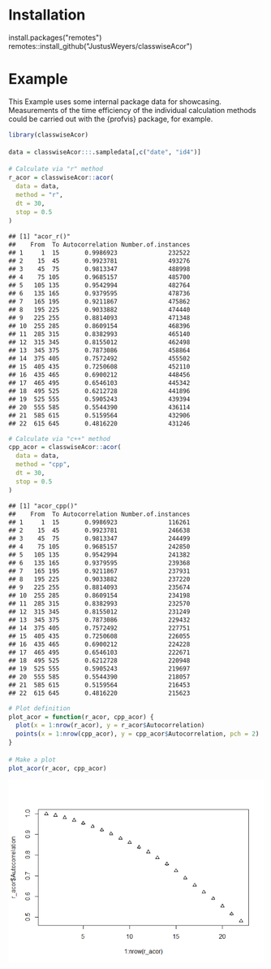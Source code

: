 # Installation

install.packages("remotes")
remotes::install_github("JustusWeyers/classwiseAcor")

# Example
This Example uses some internal package data for showcasing.
Measurements of the time efficiency of the individual calculation methods could be carried out with the {profvis} package, for example.

``` r
library(classwiseAcor)

data = classwiseAcor:::.sampledata[,c("date", "id4")]

# Calculate via "r" method
r_acor = classwiseAcor::acor(
  data = data, 
  method = "r",
  dt = 30, 
  stop = 0.5
)
```

    ## [1] "acor_r()"
    ##    From  To Autocorrelation Number.of.instances
    ## 1     1  15       0.9986923              232522
    ## 2    15  45       0.9923781              493276
    ## 3    45  75       0.9813347              488998
    ## 4    75 105       0.9685157              485700
    ## 5   105 135       0.9542994              482764
    ## 6   135 165       0.9379595              478736
    ## 7   165 195       0.9211867              475862
    ## 8   195 225       0.9033882              474440
    ## 9   225 255       0.8814093              471348
    ## 10  255 285       0.8609154              468396
    ## 11  285 315       0.8382993              465140
    ## 12  315 345       0.8155012              462498
    ## 13  345 375       0.7873086              458864
    ## 14  375 405       0.7572492              455502
    ## 15  405 435       0.7250608              452110
    ## 16  435 465       0.6900212              448456
    ## 17  465 495       0.6546103              445342
    ## 18  495 525       0.6212728              441896
    ## 19  525 555       0.5905243              439394
    ## 20  555 585       0.5544390              436114
    ## 21  585 615       0.5159564              432906
    ## 22  615 645       0.4816220              431246

``` r
# Calculate via "c++" method
cpp_acor = classwiseAcor::acor(
  data = data, 
  method = "cpp",
  dt = 30, 
  stop = 0.5
)
```

    ## [1] "acor_cpp()"
    ##    From  To Autocorrelation Number.of.instances
    ## 1     1  15       0.9986923              116261
    ## 2    15  45       0.9923781              246638
    ## 3    45  75       0.9813347              244499
    ## 4    75 105       0.9685157              242850
    ## 5   105 135       0.9542994              241382
    ## 6   135 165       0.9379595              239368
    ## 7   165 195       0.9211867              237931
    ## 8   195 225       0.9033882              237220
    ## 9   225 255       0.8814093              235674
    ## 10  255 285       0.8609154              234198
    ## 11  285 315       0.8382993              232570
    ## 12  315 345       0.8155012              231249
    ## 13  345 375       0.7873086              229432
    ## 14  375 405       0.7572492              227751
    ## 15  405 435       0.7250608              226055
    ## 16  435 465       0.6900212              224228
    ## 17  465 495       0.6546103              222671
    ## 18  495 525       0.6212728              220948
    ## 19  525 555       0.5905243              219697
    ## 20  555 585       0.5544390              218057
    ## 21  585 615       0.5159564              216453
    ## 22  615 645       0.4816220              215623

``` r
# Plot definition
plot_acor = function(r_acor, cpp_acor) {
  plot(x = 1:nrow(r_acor), y = r_acor$Autocorrelation)
  points(x = 1:nrow(cpp_acor), y = cpp_acor$Autocorrelation, pch = 2)
}

# Make a plot
plot_acor(r_acor, cpp_acor)
```

![](inst/www/demoplot.png)
